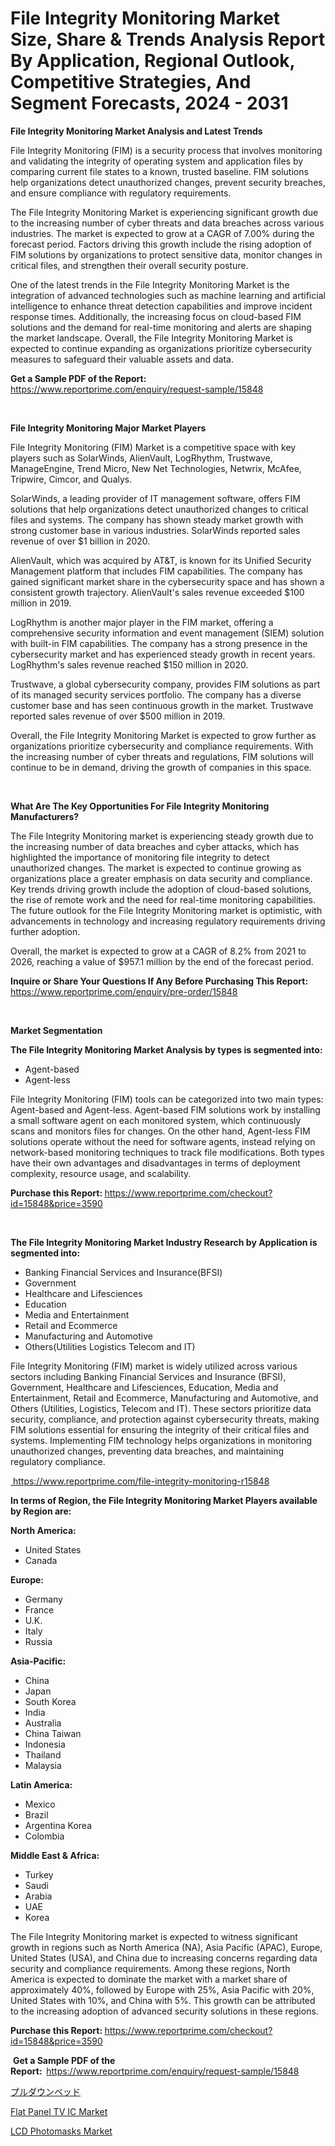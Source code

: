 <p><h1>File Integrity Monitoring Market Size, Share & Trends Analysis Report By Application, Regional Outlook, Competitive Strategies, And Segment Forecasts, 2024 - 2031</h1></p><p><strong>File Integrity Monitoring Market Analysis and Latest Trends</strong></p>
<p><p>File Integrity Monitoring (FIM) is a security process that involves monitoring and validating the integrity of operating system and application files by comparing current file states to a known, trusted baseline. FIM solutions help organizations detect unauthorized changes, prevent security breaches, and ensure compliance with regulatory requirements.</p><p>The File Integrity Monitoring Market is experiencing significant growth due to the increasing number of cyber threats and data breaches across various industries. The market is expected to grow at a CAGR of 7.00% during the forecast period. Factors driving this growth include the rising adoption of FIM solutions by organizations to protect sensitive data, monitor changes in critical files, and strengthen their overall security posture.</p><p>One of the latest trends in the File Integrity Monitoring Market is the integration of advanced technologies such as machine learning and artificial intelligence to enhance threat detection capabilities and improve incident response times. Additionally, the increasing focus on cloud-based FIM solutions and the demand for real-time monitoring and alerts are shaping the market landscape. Overall, the File Integrity Monitoring Market is expected to continue expanding as organizations prioritize cybersecurity measures to safeguard their valuable assets and data.</p></p>
<p><strong>Get a Sample PDF of the Report:&nbsp;</strong> <a href="https://www.reportprime.com/enquiry/request-sample/15848">https://www.reportprime.com/enquiry/request-sample/15848</a></p>
<p>&nbsp;</p>
<p><strong>File Integrity Monitoring Major Market Players</strong></p>
<p><p>File Integrity Monitoring (FIM) Market is a competitive space with key players such as SolarWinds, AlienVault, LogRhythm, Trustwave, ManageEngine, Trend Micro, New Net Technologies, Netwrix, McAfee, Tripwire, Cimcor, and Qualys. </p><p>SolarWinds, a leading provider of IT management software, offers FIM solutions that help organizations detect unauthorized changes to critical files and systems. The company has shown steady market growth with strong customer base in various industries. SolarWinds reported sales revenue of over $1 billion in 2020.</p><p>AlienVault, which was acquired by AT&T, is known for its Unified Security Management platform that includes FIM capabilities. The company has gained significant market share in the cybersecurity space and has shown a consistent growth trajectory. AlienVault's sales revenue exceeded $100 million in 2019.</p><p>LogRhythm is another major player in the FIM market, offering a comprehensive security information and event management (SIEM) solution with built-in FIM capabilities. The company has a strong presence in the cybersecurity market and has experienced steady growth in recent years. LogRhythm's sales revenue reached $150 million in 2020.</p><p>Trustwave, a global cybersecurity company, provides FIM solutions as part of its managed security services portfolio. The company has a diverse customer base and has seen continuous growth in the market. Trustwave reported sales revenue of over $500 million in 2019.</p><p>Overall, the File Integrity Monitoring Market is expected to grow further as organizations prioritize cybersecurity and compliance requirements. With the increasing number of cyber threats and regulations, FIM solutions will continue to be in demand, driving the growth of companies in this space.</p></p>
<p>&nbsp;</p>
<p><strong>What Are The Key Opportunities For File Integrity Monitoring Manufacturers?</strong></p>
<p><p>The File Integrity Monitoring market is experiencing steady growth due to the increasing number of data breaches and cyber attacks, which has highlighted the importance of monitoring file integrity to detect unauthorized changes. The market is expected to continue growing as organizations place a greater emphasis on data security and compliance. Key trends driving growth include the adoption of cloud-based solutions, the rise of remote work and the need for real-time monitoring capabilities. The future outlook for the File Integrity Monitoring market is optimistic, with advancements in technology and increasing regulatory requirements driving further adoption.</p><p>Overall, the market is expected to grow at a CAGR of 8.2% from 2021 to 2026, reaching a value of $957.1 million by the end of the forecast period.</p></p>
<p><strong>Inquire or Share Your Questions If Any Before Purchasing This Report:</strong> <a href="https://www.reportprime.com/enquiry/pre-order/15848">https://www.reportprime.com/enquiry/pre-order/15848</a></p>
<p>&nbsp;</p>
<p><strong>Market Segmentation</strong></p>
<p><strong>The File Integrity Monitoring Market Analysis by types is segmented into:</strong></p>
<p><ul><li>Agent-based</li><li>Agent-less</li></ul></p>
<p><p>File Integrity Monitoring (FIM) tools can be categorized into two main types: Agent-based and Agent-less. Agent-based FIM solutions work by installing a small software agent on each monitored system, which continuously scans and monitors files for changes. On the other hand, Agent-less FIM solutions operate without the need for software agents, instead relying on network-based monitoring techniques to track file modifications. Both types have their own advantages and disadvantages in terms of deployment complexity, resource usage, and scalability.</p></p>
<p><strong>Purchase this Report:&nbsp;</strong><a href="https://www.reportprime.com/checkout?id=15848&price=3590">https://www.reportprime.com/checkout?id=15848&price=3590</a></p>
<p>&nbsp;</p>
<p><strong>The File Integrity Monitoring Market Industry Research by Application is segmented into:</strong></p>
<p><ul><li>Banking Financial Services and Insurance(BFSI)</li><li>Government</li><li>Healthcare and Lifesciences</li><li>Education</li><li>Media and Entertainment</li><li>Retail and Ecommerce</li><li>Manufacturing and Automotive</li><li>Others(Utilities Logistics Telecom and IT)</li></ul></p>
<p><p>File Integrity Monitoring (FIM) market is widely utilized across various sectors including Banking Financial Services and Insurance (BFSI), Government, Healthcare and Lifesciences, Education, Media and Entertainment, Retail and Ecommerce, Manufacturing and Automotive, and Others (Utilities, Logistics, Telecom and IT). These sectors prioritize data security, compliance, and protection against cybersecurity threats, making FIM solutions essential for ensuring the integrity of their critical files and systems. Implementing FIM technology helps organizations in monitoring unauthorized changes, preventing data breaches, and maintaining regulatory compliance.</p></p>
<p><a href="https://www.reportprime.com/file-integrity-monitoring-r15848">&nbsp;https://www.reportprime.com/file-integrity-monitoring-r15848</a></p>
<p><strong>In terms of Region, the File Integrity Monitoring Market Players available by Region are:</strong></p>
<p>
    <p> <strong> North America: </strong>
        <ul>
            <li>United States</li>
            <li>Canada</li>
        </ul>
        </p> 
    <p> <strong> Europe: </strong>
        <ul>
            <li>Germany</li>
            <li>France</li>
            <li>U.K.</li>
            <li>Italy</li>
            <li>Russia</li>
        </ul>
        </p> 
    <p> <strong> Asia-Pacific: </strong>
        <ul>
            <li>China</li>
            <li>Japan</li>
            <li>South Korea</li>
            <li>India</li>
            <li>Australia</li>
            <li>China Taiwan</li>
            <li>Indonesia</li>
            <li>Thailand</li>
            <li>Malaysia</li>
        </ul>
        </p> 
    <p> <strong> Latin America: </strong>
        <ul>
            <li>Mexico</li>
            <li>Brazil</li>
            <li>Argentina Korea</li>
            <li>Colombia</li>
        </ul>
        </p> 
    <p> <strong> Middle East & Africa: </strong>
        <ul>
            <li>Turkey</li>
            <li>Saudi</li>
            <li>Arabia</li>
            <li>UAE</li>
            <li>Korea</li>
        </ul>
    </p>
    </p>
<p><p>The File Integrity Monitoring market is expected to witness significant growth in regions such as North America (NA), Asia Pacific (APAC), Europe, United States (USA), and China due to increasing concerns regarding data security and compliance requirements. Among these regions, North America is expected to dominate the market with a market share of approximately 40%, followed by Europe with 25%, Asia Pacific with 20%, United States with 10%, and China with 5%. This growth can be attributed to the increasing adoption of advanced security solutions in these regions.</p></p>
<p><strong>Purchase this Report: </strong><a href="https://www.reportprime.com/checkout?id=15848&price=3590">https://www.reportprime.com/checkout?id=15848&price=3590</a></p>
<p>&nbsp;<strong>Get a Sample PDF of the Report:&nbsp;&nbsp;</strong><a href="https://www.reportprime.com/enquiry/request-sample/15848">https://www.reportprime.com/enquiry/request-sample/15848</a></p>
<p><strong></strong></p>
<p><p><a href="https://medium.com/@leeweir2009/%E5%BC%95%E3%81%8D%E4%B8%8B%E3%82%8D%E3%81%97%E3%83%99%E3%83%83%E3%83%89%E5%B8%82%E5%A0%B4%E5%88%86%E6%9E%90%E3%81%A82024%E5%B9%B4%E3%81%8B%E3%82%892031%E5%B9%B4%E3%81%BE%E3%81%A7%E3%81%AE%E6%9C%9F%E9%96%93%E3%81%AE%E4%BA%88%E6%B8%AC%E3%82%B5%E3%82%A4%E3%82%BA-b89a95473cc5">プルダウンベッド</a></p><p><a href="https://three-jumbo-f6d.notion.site/Flat-Panel-TV-IC-Market-Share-Evolution-and-Market-Growth-Trends-2024-2031-b7ae3644dd0445f597eaf0e5c49c6ea2">Flat Panel TV IC Market</a></p><p><a href="https://noble-drawer-34c.notion.site/LCD-Photomasks-Market-Research-Report-Its-History-and-Forecast-2024-to-2031-eb82379359ca4aa78da8112964b24cec">LCD Photomasks Market</a></p></p>